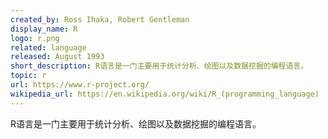 ```yaml
---
created_by: Ross Ihaka, Robert Gentleman
display_name: R
logo: r.png
related: language
released: August 1993
short_description: R语言是一门主要用于统计分析、绘图以及数据挖掘的编程语言。
topic: r
url: https://www.r-project.org/
wikipedia_url: https://en.wikipedia.org/wiki/R_(programming_language)
---
```

R语言是一门主要用于统计分析、绘图以及数据挖掘的编程语言。
